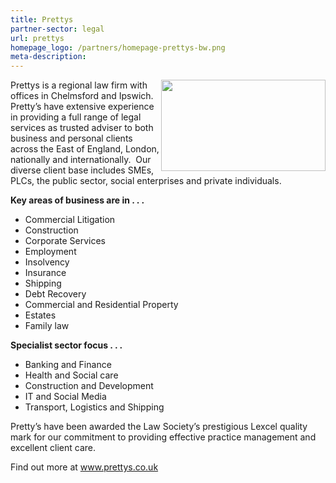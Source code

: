 ```yaml
---
title: Prettys
partner-sector: legal
url: prettys
homepage_logo: /partners/homepage-prettys-bw.png
meta-description:
---
```


<p><img alt="" src="//clarity-strategies.github.io/ie-uploads/uploads/partners/Prettys_265w.png" style="float:right; height:146px; width:263px" />Prettys is a regional law firm with offices in Chelmsford and Ipswich.&nbsp; Pretty&rsquo;s have extensive experience in providing a full range of legal services as trusted adviser to both business and personal clients across the East of England, London, nationally and internationally.&nbsp; Our diverse client base includes SMEs, PLCs, the public sector, social enterprises and private individuals.</p><p><strong>Key areas of business are in . . .</strong></p><ul><li>Commercial Litigation</li><li>Construction</li><li>Corporate Services</li><li>Employment</li><li>Insolvency</li><li>Insurance</li><li>Shipping</li><li>Debt Recovery</li><li>Commercial and Residential Property</li><li>Estates</li><li>Family law</li></ul><p><strong>Specialist sector focus . . .</strong></p><ul><li>Banking and Finance</li><li>Health and Social care</li><li>Construction and Development</li><li>IT and Social Media</li><li>Transport, Logistics and Shipping</li></ul><p>Pretty&rsquo;s have been awarded the Law Society&rsquo;s prestigious Lexcel quality mark for our commitment to providing effective practice management and excellent client care.</p><p>Find out more at <a href="http://www.prettys.co.uk/" target="_blank">www.prettys.co.uk</a></p>